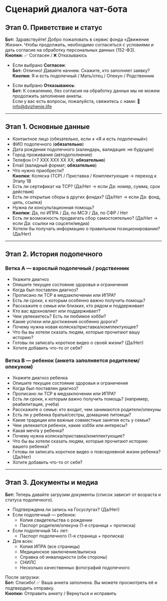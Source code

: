 # Сценарий диалога чат-бота

## Этап 0. Приветствие и статус
**Бот:** Здравствуйте! Добро пожаловать в сервис фонда «Движение Жизни». Чтобы продолжить, необходимо согласиться с условиями и дать согласие на обработку персональных данных (152-ФЗ).  
**Кнопки:** ✅ Согласен / ❌ Отказываюсь  

- Если выбрано **Согласен**:  
  **Бот:** Отлично! Давайте начнем. Скажите, кто заполняет заявку?  
  **Кнопки:** Я и есть подопечный / Мать/отец / Опекун / Родственник  

- Если выбрано **Отказываюсь**:  
  **Бот:** К сожалению, без согласия на обработку данных мы не можем продолжить заполнение анкеты.  
  Если у вас есть вопросы, пожалуйста, свяжитесь с нами: 📧 info@dvizhenie.life  

---

## Этап 1. Основные данные
- Контактное лицо (обязательно, если ≠ «Я и есть подопечный»)
- ФИО подопечного (**обязательно**)
- Дата рождения подопечного (календарь, валидация: не будущее)
- Город проживания (автодополнение)
- Телефон (+7 ХХХ ХХХ ХХ ХХ; **обязательно**)
- Email (валидный формат; **обязательно**)
- Что нужно приобрести?  
  **Кнопки:** Коляска (ТСР) / Приставка / Комплектующие → переход к Этапу 1В
- Есть ли сертификат на ТСР? (Да/Нет → если Да: номер, сумма, срок действия)
- Есть ли открытые сборы в других фондах? (Да/Нет → если Да: фонд, цель, ссылка)
- Нужна ли консультационная помощь?  
  **Кнопки:** Да, по ИПРА / Да, по МСЭ / Да, по СФР / Нет
- Есть ли возможность продвигать сбор самостоятельно? (Да/Нет → если Да: ссылки на соцсети/медиа)
- Хотели бы получать информацию о правильном позиционировании? (Да/Нет)

---

## Этап 2. История подопечного

### Ветка А — взрослый подопечный / родственник
- Укажите диагноз
- Опишите текущее состояние здоровья и ограничения
- Когда был поставлен диагноз?
- Прописано ли ТСР в медзаключении или ИПРА?
- Есть ли сроки, к которым особенно важно получить помощь?
- Расскажите о семье или близких, кто рядом и поддерживает
- Кто вас вдохновляет или поддерживает?
- Чем увлекаетесь? Есть ли любимое хобби?
- Какие успехи или достижения особенно дороги?
- Почему нужна новая коляска/приставка/комплектующее?
- Что бы вы хотели сказать людям, которые прочитают вашу историю?
- Готовы ли записать короткое видео о своей жизни? (Да/Нет)
- Хотите добавить что-то от себя?

### Ветка B — ребенок (анкета заполняется родителем/опекуном)
- Укажите диагноз ребенка
- Опишите текущее состояние здоровья и ограничения
- Когда был поставлен диагноз?
- Прописано ли ТСР в медзаключении или ИПРА?
- Есть ли сроки, к которым важно получить помощь? (например, реабилитация, учеба)
- Расскажите о семье: кто входит, чем занимаются родители/опекуны
- Есть ли у ребенка братья/сестры, домашние питомцы?
- Какие традиции или важные совместные занятия есть у семьи?
- Чем увлекается ребенок, какие хобби или интересы?
- Какая мечта у ребенка?
- Почему нужна коляска/приставка/комплектующие?
- Что бы вы хотели сказать людям, которые прочитают историю вашего ребенка?
- Готовы ли записать короткое видео о повседневной жизни ребенка? (Да/Нет)
- Хотите добавить что-то от себя?

---

## Этап 3. Документы и медиа
**Бот:** Теперь давайте загрузим документы (список зависит от возраста и статуса подопечного).  

- Подтверждена ли запись на Госуслугах? (Да/Нет)  
- Если подопечный — ребенок:  
  - Копия свидетельства о рождении  
  - Паспорт родителя/опекуна (1-я страница + прописка)  
- Если подопечный 14+ лет:  
  - Паспорт подопечного (1-я страница + прописка)  
- Для всех:  
  - Копия ИПРА (все страницы)  
  - Медицинское заключение/выписка  
  - Справка об инвалидности (обе стороны)  
  - СНИЛС  
  - Несколько качественных фотографий подопечного  

После загрузки:  
**Бот:** Спасибо! ✅ Ваша анкета заполнена. Вы можете просмотреть её и подтвердить отправку.  
**Кнопки:** Отправить анкету / Вернуться и исправить